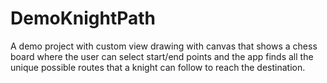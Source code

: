 # DemoKnightPath

A demo project with custom view drawing with canvas that shows a chess board where the user can select start/end points and the app finds all the unique possible routes that a knight can follow to reach the destination.
